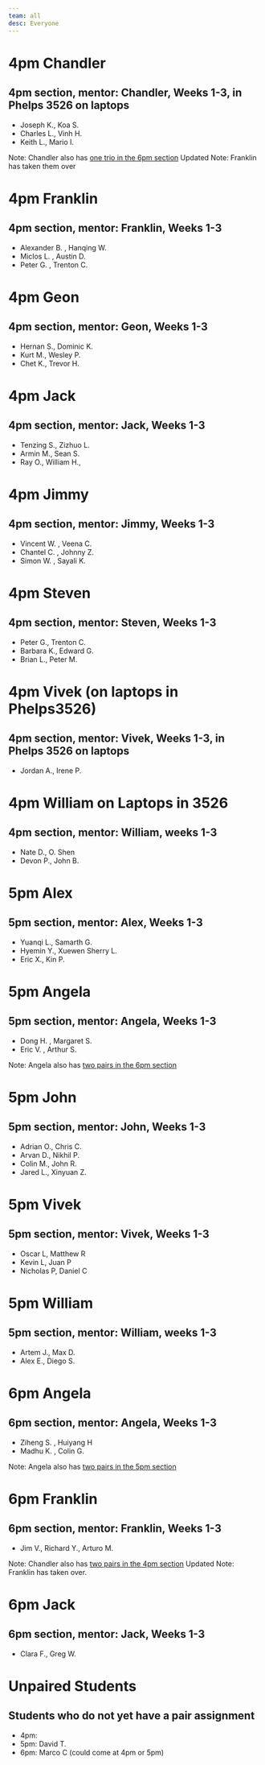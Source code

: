 ```yaml
---
team: all
desc: Everyone
---
```


# 4pm Chandler
## 4pm section, mentor: Chandler, Weeks 1-3, in Phelps 3526 on laptops


* Joseph K., Koa S. 
* Charles L., Vinh H.
* Keith L., Mario I.

Note: Chandler also has [one trio in the 6pm section](6pm_Chandler)
Updated Note: Franklin has taken them over

# 4pm Franklin
## 4pm section, mentor: Franklin, Weeks 1-3


* Alexander B. , Hanqing W.
* Miclos L. , Austin D. 
* Peter G. , Trenton C.

# 4pm Geon
## 4pm section, mentor: Geon, Weeks 1-3

* Hernan S., Dominic K.
* Kurt M., Wesley P.
* Chet K., Trevor H.

# 4pm Jack
## 4pm section, mentor: Jack, Weeks 1-3



* Tenzing S., Zizhuo L.
* Armin M., Sean S.
* Ray O., William H.,

# 4pm Jimmy
## 4pm section, mentor: Jimmy, Weeks 1-3


* Vincent W. , Veena C.
* Chantel C. , Johnny Z.
* Simon W. , Sayali K.


# 4pm Steven
## 4pm section, mentor: Steven, Weeks 1-3


* Peter G., Trenton C.
* Barbara K., Edward G. 
* Brian L., Peter M.

# 4pm Vivek (on laptops in Phelps3526)
## 4pm section, mentor: Vivek, Weeks 1-3, in Phelps 3526 on laptops


* Jordan A., Irene P.

# 4pm William on Laptops in 3526
## 4pm section, mentor: William, weeks 1-3


* Nate D., O. Shen
* Devon P., John B.


# 5pm Alex
## 5pm section, mentor: Alex, Weeks 1-3


* Yuanqi L., Samarth G.
* Hyemin Y., Xuewen Sherry L.
* Eric X., Kin P.


# 5pm Angela
## 5pm section, mentor: Angela, Weeks 1-3


* Dong H. , Margaret S.
* Eric V. , Arthur S.

Note: Angela also has [two pairs in the 6pm section](6pm_Angela)

# 5pm John
## 5pm section, mentor: John, Weeks 1-3


* Adrian O., Chris C.
* Arvan D., Nikhil P.
* Colin M., John R.
* Jared L., Xinyuan Z.

# 5pm Vivek
## 5pm section, mentor: Vivek, Weeks 1-3


* Oscar L, Matthew R
* Kevin L, Juan P
* Nicholas P, Daniel C

# 5pm William
## 5pm section, mentor: William, weeks 1-3


* Artem J., Max D.
* Alex E., Diego S.


# 6pm Angela
## 6pm section, mentor: Angela, Weeks 1-3


* Ziheng S. , Huiyang H
* Madhu K. , Colin G.

Note: Angela also has [two pairs in the 5pm section](5pm_Angela)

# 6pm Franklin
## 6pm section, mentor: Franklin, Weeks 1-3


* Jim V., Richard Y., Arturo M.


Note: Chandler also has [two pairs in the 4pm section](4pm_Chandler_Laptops)
Updated Note: Franklin has taken over.

# 6pm Jack
## 6pm section, mentor: Jack, Weeks 1-3



* Clara F., Greg W.

# Unpaired Students
## Students who do not yet have a pair assignment


* 4pm:  
* 5pm: David T.
* 6pm: Marco C    (could come at 4pm or 5pm)
